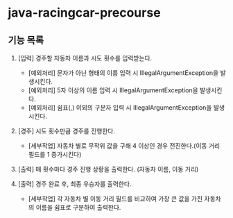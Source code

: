 # java-racingcar-precourse

## 기능 목록
1. [입력] 경주할 자동차 이름과 시도 횟수를 입력받는다.
    - [예외처리] 문자가 아닌 형태의 이름 입력 시 IllegalArgumentException을 발생시킨다.
    - [예외처리] 5자 이상의 이름 입력 시 IllegalArgumentException을 발생시킨다.
    - [예외처리] 쉼표(,) 이외의 구분자 입력 시 IllegalArgumentException을 발생시킨다.
1. [경주] 시도 횟수만큼 경주를 진행한다.
    - [세부작업] 자동차 별로 무작위 값을 구해 4 이상인 경우 전진한다.(이동 거리 필드를 1 증가시킨다)
  
2. [출력] 매 횟수마다 경주 진행 상황을 출력한다. (자동차 이름, 이동 거리)
3. [출력] 경주 완료 후, 최종 우승자를 출력한다.
    - [세부작업] 각 자동차 별 이동 거리 필드를 비교하여 가장 큰 값을 가진 자동차의 이름을 쉼표로 구분하여 출력한다.
